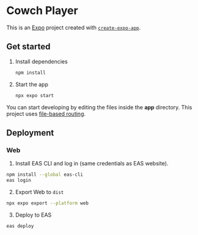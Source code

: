 # Cowch Player
This is an [Expo](https://expo.dev) project created with [`create-expo-app`](https://www.npmjs.com/package/create-expo-app).

## Get started

1. Install dependencies

   ```bash
   npm install
   ```

2. Start the app

   ```bash
   npx expo start
   ```

You can start developing by editing the files inside the **app** directory. This project uses [file-based routing](https://docs.expo.dev/router/introduction).

## Deployment

### Web
1. Install EAS CLI and log in (same credentials as EAS website).
```bash
npm install --global eas-cli
eas login
```
2. Export Web to `dist`
```bash
npx expo export --platform web
```
3. Deploy to EAS
```bash
eas deploy
```
